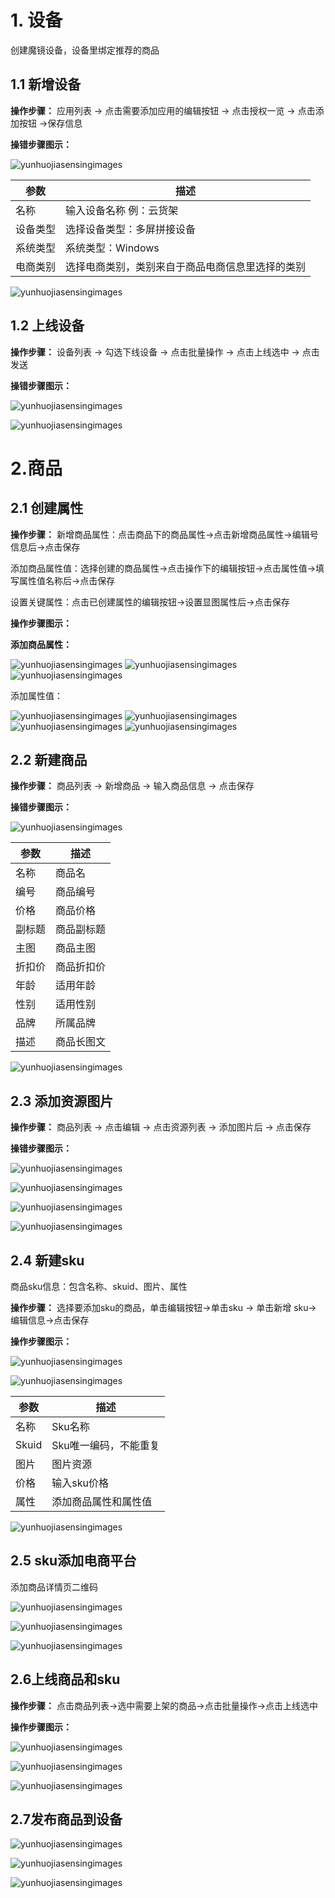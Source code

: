 # 1. 设备
创建魔镜设备，设备里绑定推荐的商品

## 1.1 新增设备

**操作步骤：** 应用列表 → 点击需要添加应用的编辑按钮 → 点击授权一览 → 点击添加按钮 →保存信息

**操错步骤图示：**

![yunhuojiasensingimages](https://sensingstore.oss-cn-shanghai.aliyuncs.com/Troncell/Knowledge/Docs/Product/images/sensingimages/7.png)


| **参数** | **描述** |
| --- | --- |
| 名称 | 输入设备名称 例：云货架 |
| 设备类型 | 选择设备类型：多屏拼接设备 |
| 系统类型 | 系统类型：Windows |
| 电商类别 | 选择电商类别，类别来自于商品电商信息里选择的类别 |

![yunhuojiasensingimages](https://sensingstore.oss-cn-shanghai.aliyuncs.com/Troncell/Knowledge/Docs/Product/images/sensingimages/8.png)


## 1.2 上线设备

**操作步骤：** 设备列表 → 勾选下线设备 → 点击批量操作 → 点击上线选中 → 点击发送

**操错步骤图示：**

![yunhuojiasensingimages](https://sensingstore.oss-cn-shanghai.aliyuncs.com/Troncell/Knowledge/Docs/Product/images/sensingimages/9.png)

![yunhuojiasensingimages](https://sensingstore.oss-cn-shanghai.aliyuncs.com/Troncell/Knowledge/Docs/Product/images/sensingimages/10.png)

# 2.商品

## 2.1 创建属性

**操作步骤：**
新增商品属性：点击商品下的商品属性→点击新增商品属性→编辑号信息后→点击保存

添加商品属性值：选择创建的商品属性→点击操作下的编辑按钮→点击属性值→填写属性值名称后→点击保存

设置关键属性：点击已创建属性的编辑按钮→设置显图属性后→点击保存

**操作步骤图示：**

**添加商品属性：**

![yunhuojiasensingimages](https://sensingstore.oss-cn-shanghai.aliyuncs.com/Troncell/Knowledge/Docs/Product/images/sensingimages/13.png)
![yunhuojiasensingimages](https://sensingstore.oss-cn-shanghai.aliyuncs.com/Troncell/Knowledge/Docs/Product/images/sensingimages/14.png)
![yunhuojiasensingimages](https://sensingstore.oss-cn-shanghai.aliyuncs.com/Troncell/Knowledge/Docs/Product/images/sensingimages/15.png)

添加属性值：

![yunhuojiasensingimages](https://sensingstore.oss-cn-shanghai.aliyuncs.com/Troncell/Knowledge/Docs/Product/images/sensingimages/16.png)
![yunhuojiasensingimages](https://sensingstore.oss-cn-shanghai.aliyuncs.com/Troncell/Knowledge/Docs/Product/images/sensingimages/17.png)
![yunhuojiasensingimages](https://sensingstore.oss-cn-shanghai.aliyuncs.com/Troncell/Knowledge/Docs/Product/images/sensingimages/18.png)
![yunhuojiasensingimages](https://sensingstore.oss-cn-shanghai.aliyuncs.com/Troncell/Knowledge/Docs/Product/images/sensingimages/19.png)

## 2.2 新建商品

**操作步骤：** 商品列表 → 新增商品 → 输入商品信息 → 点击保存

**操错步骤图示：**

![yunhuojiasensingimages](https://sensingstore.oss-cn-shanghai.aliyuncs.com/Troncell/Knowledge/Docs/Product/images/sensingimages/22.png)


|参数|	描述|
| --- | --- |
|名称|	商品名|
|编号|	商品编号|
|价格	|商品价格|
|副标题|	商品副标题|
|主图|	商品主图|
|折扣价|	商品折扣价|
|年龄|	适用年龄|
|性别	|适用性别|
|品牌|	所属品牌|
|描述|	商品长图文|

![yunhuojiasensingimages](https://sensingstore.oss-cn-shanghai.aliyuncs.com/Troncell/Knowledge/Docs/Product/images/sensingimages/23.png)

## 2.3 添加资源图片

**操作步骤：** 商品列表 → 点击编辑 → 点击资源列表 → 添加图片后 → 点击保存

**操错步骤图示：**

![yunhuojiasensingimages](https://sensingstore.oss-cn-shanghai.aliyuncs.com/Troncell/Knowledge/Docs/Product/images/sensingimages/24.png)

![yunhuojiasensingimages](https://sensingstore.oss-cn-shanghai.aliyuncs.com/Troncell/Knowledge/Docs/Product/images/sensingimages/25.png)

![yunhuojiasensingimages](https://sensingstore.oss-cn-shanghai.aliyuncs.com/Troncell/Knowledge/Docs/Product/images/sensingimages/26.png)

![yunhuojiasensingimages](https://sensingstore.oss-cn-shanghai.aliyuncs.com/Troncell/Knowledge/Docs/Product/images/sensingimages/27.png)

## 2.4 新建sku

商品sku信息：包含名称、skuid、图片、属性

**操作步骤：** 选择要添加sku的商品，单击编辑按钮→单击sku → 单击新增 sku→ 编辑信息→点击保存

**操作步骤图示：**

![yunhuojiasensingimages](https://sensingstore.oss-cn-shanghai.aliyuncs.com/Troncell/Knowledge/Docs/Product/images/sensingimages/28.png)

![yunhuojiasensingimages](https://sensingstore.oss-cn-shanghai.aliyuncs.com/Troncell/Knowledge/Docs/Product/images/sensingimages/29.png)

| **参数** | **描述** |
| --- | --- |
| 名称 | Sku名称 |
| Skuid | Sku唯一编码，不能重复 |
|图片|图片资源|
| 价格 | 输入sku价格 |
| 属性 | 添加商品属性和属性值 |

![yunhuojiasensingimages](https://sensingstore.oss-cn-shanghai.aliyuncs.com/Troncell/Knowledge/Docs/Product/images/sensingimages/30.png)

## 2.5 sku添加电商平台

添加商品详情页二维码

![yunhuojiasensingimages](https://sensingstore.oss-cn-shanghai.aliyuncs.com/Troncell/Knowledge/Docs/Product/images/sensingimages/31.png)

![yunhuojiasensingimages](https://sensingstore.oss-cn-shanghai.aliyuncs.com/Troncell/Knowledge/Docs/Product/images/sensingimages/32.png)

![yunhuojiasensingimages](https://sensingstore.oss-cn-shanghai.aliyuncs.com/Troncell/Knowledge/Docs/Product/images/sensingimages/33.png)

## 2.6上线商品和sku

**操作步骤：** 点击商品列表→选中需要上架的商品→点击批量操作→点击上线选中

**操作步骤图示：**

![yunhuojiasensingimages](https://sensingstore.oss-cn-shanghai.aliyuncs.com/Troncell/Knowledge/Docs/Product/images/sensingimages/34.png)

![yunhuojiasensingimages](https://sensingstore.oss-cn-shanghai.aliyuncs.com/Troncell/Knowledge/Docs/Product/images/sensingimages/35.png)

![yunhuojiasensingimages](https://sensingstore.oss-cn-shanghai.aliyuncs.com/Troncell/Knowledge/Docs/Product/images/sensingimages/36.png)

## 2.7发布商品到设备

![yunhuojiasensingimages](https://sensingstore.oss-cn-shanghai.aliyuncs.com/Troncell/Knowledge/Docs/Product/images/sensingimages/37.png)

![yunhuojiasensingimages](https://sensingstore.oss-cn-shanghai.aliyuncs.com/Troncell/Knowledge/Docs/Product/images/sensingimages/38.png)

![yunhuojiasensingimages](https://sensingstore.oss-cn-shanghai.aliyuncs.com/Troncell/Knowledge/Docs/Product/images/sensingimages/39.png)